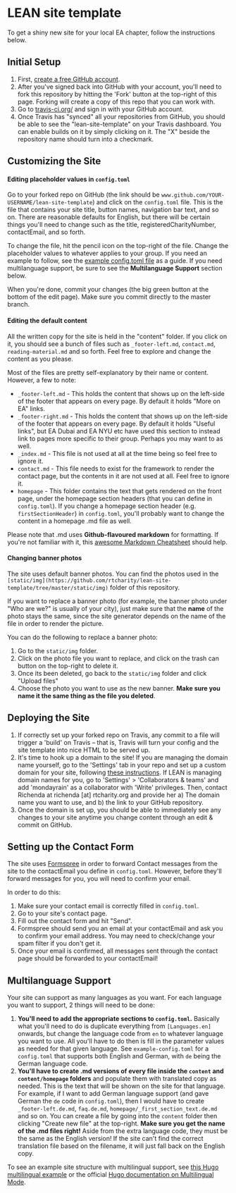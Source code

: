 # LEAN site template

To get a shiny new site for your local EA chapter, follow the instructions below.


## Initial Setup

1. First, [create a free GitHub account](https://github.com/join).
1. After you've signed back into GitHub with your account, you'll need to fork this repository by hitting the 'Fork' button at the top-right of this page. Forking will create a copy of this repo that you can work with.
1. Go to [travis-ci.org/](https://travis-ci.org/) and sign in with your GitHub account.
1. Once Travis has "synced" all your repositories from GitHub, you should be able to see the "lean-site-template" on your Travis dashboard. You can enable builds on it by simply clicking on it. The "X" beside the repository name should turn into a checkmark.


## Customizing the Site

#### Editing placeholder values in `config.toml`

Go to your forked repo on GitHub (the link should be `www.github.com/YOUR-USERNAME/lean-site-template`) and click on the `config.toml` file. This is the file that contains your site title, button names, navigation bar text, and so on. There are reasonable defaults for English, but there will be certain things you'll need to change such as the title, registeredCharityNumber, contactEmail, and so forth.


To change the file, hit the pencil icon on the top-right of the file. Change the placeholder values to whatever applies to your group. If you need an example to follow, see the [example config.toml file](https://github.com/rtcharity/lean-site-template/blob/master/example-config.toml) as a guide. If you need multilanguage support, be sure to see the **Multilanguage Support** section below.


When you're done, commit your changes (the big green button at the bottom of the edit page).
Make sure you commit directly to the master branch.


#### Editing the default content

All the written copy for the site is held in the "content" folder. If you click on it, you should see a bunch of files such as `_footer-left.md`, `contact.md`, `reading-material.md` and so forth. Feel free to explore and change the content as you please.


Most of the files are pretty self-explanatory by their name or content. However, a few to note:
- `_footer-left.md` - This holds the content that shows up on the left-side of the footer that appears on every page. By default it holds "More on EA" links.
- `_footer-right.md` - This holds the content that shows up on the left-side of the footer that appears on every page. By default it holds "Useful links", but EA Dubai and EA NYU etc have used this section to instead link to pages more specific to their group. Perhaps you may want to as well.
- `_index.md` - This file is not used at all at the time being so feel free to ignore it.
- `contact.md` - This file needs to exist for the framework to render the contact page, but the contents in it are not used at all. Feel free to ignore it.
- `homepage` - This folder contains the text that gets rendered on the front page, under the homepage section headers (that you can define in `config.toml`). If you change a homepage section header (e.g. `firstSectionHeader`) in `config.toml`, you'll probably want to change the content in a homepage .md file as well.


Please note that .md uses **Github-flavoured markdown** for formatting. If you're not familiar with it, this [awesome Markdown Cheatsheet](https://github.com/adam-p/markdown-here/wiki/Markdown-Cheatsheet) should help.


#### Changing banner photos

The site uses default banner photos. You can find the photos used in the `[static/img](https://github.com/rtcharity/lean-site-template/tree/master/static/img)` folder of this repository.

If you want to replace a banner photo (for example, the banner photo under "Who are we?" is usually of your city), just make sure that the **name** of the photo stays the same, since the site generator depends on the name of the file in order to render the picture.

You can do the following to replace a banner photo:
1. Go to the `static/img` folder.
1. Click on the photo file you want to replace, and click on the trash can button on the top-right to delete it.
1. Once its been deleted, go back to the `static/img` folder and click "Upload files"
1. Choose the photo you want to use as the new banner. **Make sure you name it the same thing as the file you deleted**.


## Deploying the Site

1. If correctly set up your forked repo on Travis, any commit to a file will trigger a 'build' on Travis – that is, Travis will turn your config and the site template into nice HTML to be served up.
1. It's time to hook up a domain to the site! If you are managing the domain name yourself, go to the 'Settings' tab in your repo and set up a custom domain for your site, following [these instructions](https://medium.com/@supriyakankure/how-to-add-a-custom-domain-to-your-github-page-with-godaddy-84495781143e). If LEAN is managing domain names for you, go to 'Settings' > 'Collaborators & teams' and add 'mondayrain' as a collaborator with 'Write' privileges. Then, contact Richenda at richenda [at] rtcharity.org and provide her a) The domain name you want to use, and b) the link to your GitHub repository.
1. Once the domain is set up, you should be able to immediately see any changes to your site anytime you change content through an edit & commit on GitHub.


## Setting up the Contact Form

The site uses [Formspree](https://formspree.io/) in order to forward Contact messages from the site to the contactEmail you define in `config.toml`. However, before they'll forward messages for you, you will need to confirm your email.

In order to do this:
1. Make sure your contact email is correctly filled in `config.toml`.
1. Go to your site's contact page.
1. Fill out the contact form and hit "Send".
1. Formspree should send you an email at your contactEmail and ask you to confirm your email address. You may need to check/change your spam filter if you don't get it.
1. Once your email is confirmed, all messages sent through the contact page should be forwarded to your contactEmail!


## Multilanguage Support

Your site can support as many languages as you want. For each language you want to support, 2 things will need to be done:

1. **You'll need to add the appropriate sections to `config.toml`.** Basically what you'll need to do is duplicate everything from `[Languages.en]` onwards, but change the language code from `en` to whatever language you want to use. All you'll have to do then is fill in the parameter values as needed for that given language. See `example-config.toml` for a `config.toml` that supports both English and German, with `de` being the German language code.
1. **You'll have to create <language-code>.md versions of every file inside the `content` and `content/homepage` folders** and populate them with translated copy as needed. This is the text that will be shown on the site for that language. For example, if I want to add German language support (and gave German the `de` code in `config.toml`), then I would have to create `_footer-left.de.md`, `faq.de.md`, `homepage/_first_section_text.de.md` and so on. You can create a file by going into the `content` folder then clicking "Create new file" at the top-right. **Make sure you get the name of the .md files right!** Aside from the extra language code, they must be the same as the English version! If the site can't find the correct translation file based on the filename, it will just fall back on the English copy.


To see an example site structure with multilingual support, see [this Hugo multilingual example](https://github.com/rayjolt/hugo-multilingual-example) or the official [Hugo documentation on Multilingual Mode](https://gohugo.io/content-management/multilingual/).
